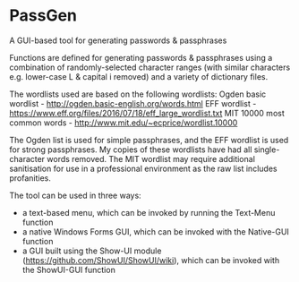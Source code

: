 # PassGen
A GUI-based tool for generating passwords &amp; passphrases

Functions are defined for generating passwords & passphrases using a combination of randomly-selected character ranges (with similar characters e.g. lower-case L & capital i removed) and a variety of dictionary files.

The wordlists used are based on the following wordlists:
Ogden basic wordlist - http://ogden.basic-english.org/words.html
EFF wordlist - https://www.eff.org/files/2016/07/18/eff_large_wordlist.txt
MIT 10000 most common words - http://www.mit.edu/~ecprice/wordlist.10000

The Ogden list is used for simple passphrases, and the EFF wordlist is used for strong passphrases. My copies of these wordlists have had all single-character words removed. The MIT wordlist may require additional sanitisation for use in a professional environment as the raw list includes profanities.

The tool can be used in three ways:
- a text-based menu, which can be invoked by running the Text-Menu function
- a native Windows Forms GUI, which can be invoked with the Native-GUI function
- a GUI built using the Show-UI module (https://github.com/ShowUI/ShowUI/wiki), which can be invoked with the ShowUI-GUI function 
